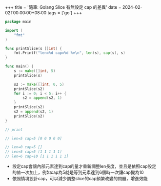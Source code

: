 +++
title = '隨筆: Golang Slice 有無設定 cap 的差異'
date = 2024-02-02T00:00:00+08:00
tags = ['go']
+++

```go
package main

import (
	"fmt"
)

func printSlice(s []int) {
	fmt.Printf("len=%d cap=%d %v\n", len(s), cap(s), s)
}

func main() {
	s := make([]int, 5)
	printSlice(s)

	s2 := make([]int, 0, 5)
	printSlice(s2)
	for i := 0; i < 5; i++ {
		s2 = append(s2, 1)
	}
	printSlice(s2)
	s2 = append(s2, 1)
	printSlice(s2)
}

// print

// len=5 cap=5 [0 0 0 0 0]

// len=0 cap=5 []
// len=5 cap=5 [1 1 1 1 1]
// len=6 cap=10 [1 1 1 1 1 1]
```

- 設定cap會讓內部元素達到cap的量才重新調整len長度，並且是依照cap設定的值一次加上，例如cap為5就是等到元素達到6個時一次讓cap變為10
- 依照情境設計cap，可以減少調整slice的cap頻繁改變的問題，增進效能